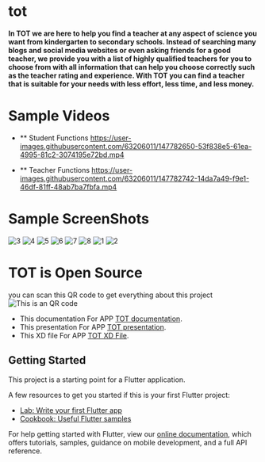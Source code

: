 # tot

**In TOT we are here to help you find a teacher at any aspect of science you want 
from kindergarten to secondary schools. Instead of searching many blogs and 
social media websites or even asking friends for a good teacher, we provide you 
with a list of highly qualified teachers for you to choose from with all 
information that can help you choose correctly such as the teacher rating and 
experience.
With TOT you can find a teacher that is suitable for your needs with less effort, 
less time, and less money.**

# Sample Videos
- ** Student Functions
https://user-images.githubusercontent.com/63206011/147782650-53f838e5-61ea-4995-81c2-3074195e72bd.mp4

- ** Teacher Functions
https://user-images.githubusercontent.com/63206011/147782742-14da7a49-f9e1-46df-81ff-48ab7ba7fbfa.mp4

# Sample ScreenShots

![3](https://user-images.githubusercontent.com/63206011/147783097-38a53ae0-d484-4d54-baa0-987626783656.png)
![4](https://user-images.githubusercontent.com/63206011/147783106-c062185f-4eaa-4404-a588-cec1cd0f3476.png)
![5](https://user-images.githubusercontent.com/63206011/147783131-2f1dcc0d-a345-401e-a470-b4e8629560fd.png)
![6](https://user-images.githubusercontent.com/63206011/147783164-b4f77cba-3258-4a9a-a8cf-4df192d74257.png)
![7](https://user-images.githubusercontent.com/63206011/147783202-21651e4d-f4d7-4377-8339-73ea3c11c96f.png)
![8](https://user-images.githubusercontent.com/63206011/147783218-10034e5f-1810-43a4-b46f-58f7614588d4.png)
![1](https://user-images.githubusercontent.com/63206011/147783255-868dd5d1-29d6-4f0b-8745-c4eabe923a44.png)
![2](https://user-images.githubusercontent.com/63206011/147783263-0b13cb56-1d72-4a46-bf8b-b7c659cbe080.png)


# TOT is Open Source
you can scan this QR code to get everything about this project
![This is an QR code](https://user-images.githubusercontent.com/63206011/147782949-9514bb4b-b1d3-4c5c-9b4f-8d678bff18ac.jpeg)


- This documentation For APP [TOT documentation](https://drive.google.com/file/d/1kmykVqJuyGtOY80ojSfvbrVkCUZr-GNm/view?usp=sharing).
- This presentation For APP [TOT presentation](https://docs.google.com/presentation/d/1KtSGyEW4Q69z6_ePnSoNqrr-W29xLcTL/edit?usp=sharing&ouid=118303337157541399403&rtpof=true&sd=true).
- This XD file For APP [TOT XD File](https://drive.google.com/file/d/1f2UMSxA863Td-zZHck1nKDwRF1wf-1Br/view?usp=sharing).




## Getting Started

This project is a starting point for a Flutter application.

A few resources to get you started if this is your first Flutter project:

- [Lab: Write your first Flutter app](https://flutter.dev/docs/get-started/codelab)
- [Cookbook: Useful Flutter samples](https://flutter.dev/docs/cookbook)

For help getting started with Flutter, view our
[online documentation](https://flutter.dev/docs), which offers tutorials,
samples, guidance on mobile development, and a full API reference.
